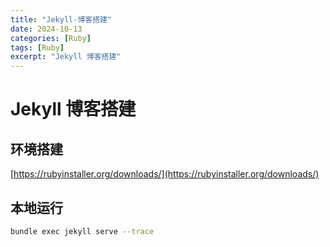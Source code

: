 ```yaml
---
title: "Jekyll-博客搭建"
date: 2024-10-13
categories: [Ruby]
tags: [Ruby]
excerpt: "Jekyll 博客搭建"
---
```



# Jekyll 博客搭建

## 环境搭建

[https://rubyinstaller.org/downloads/](https://rubyinstaller.org/downloads/)

## 本地运行

```sh
bundle exec jekyll serve --trace
```

